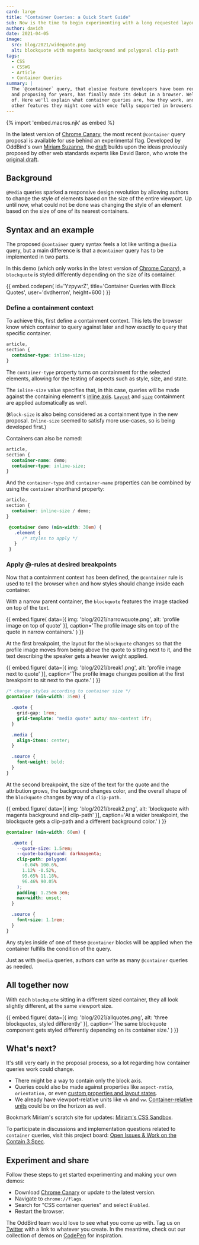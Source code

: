 ```yaml
---
card: large
title: "Container Queries: a Quick Start Guide"
sub: Now is the time to begin experimenting with a long requested layout tool.
author: davidh
date: 2021-04-05
image:
  src: blog/2021/widequote.png
  alt: blockquote with magenta background and polygonal clip-path
tags:
  - CSS
  - CSSWG
  - Article
  - Container Queries
summary: |
  The `@container` query, that elusive feature developers have been requesting
  and proposing for years, has finally made its debut in a browser. Well, sort
  of. Here we'll explain what container queries are, how they work, and what
  other features they might come with once fully supported in browsers.
---
```


{% import 'embed.macros.njk' as embed %}

In the latest version of [Chrome Canary](https://www.google.com/chrome/canary),
the most recent `@container` query proposal is available for use behind an
experimental flag. Developed by OddBird's own [Miriam
Suzanne](https://www.oddbird.net/authors/miriam/), the
[draft](https://github.com/w3c/csswg-drafts/issues/5796) builds upon the ideas
previously proposed by other web standards experts like David Baron, who wrote
the [original
draft](https://github.com/dbaron/container-queries-implementability).

## Background

`@Media` queries sparked a responsive design revolution by allowing authors to
change the style of elements based on the size of the entire viewport. Up until
now, what could not be done was changing the style of an element based on the
size of one of its nearest containers.

## Syntax and an example

The proposed `@container` query syntax feels a lot like writing a `@media`
query, but a main difference is that a `@container` query has to be implemented
in two parts.

In this demo (which only works in the latest version of [Chrome
Canary](https://www.google.com/chrome/canary)), a `blockquote` is styled
differently depending on the size of its container.

{{ embed.codepen(
  id='YzpywrZ',
  title='Container Queries with Block Quotes',
  user='dvdherron',
  height=600
) }}

### Define a containment context

To achieve this, first define a containment context. This lets the browser know
which container to query against later and how exactly to query that specific
container.

```scss
article,
section {
  container-type: inline-size;
}
```

The `container-type` property turns on containment for the selected elements,
allowing for the testing of aspects such as style, size, and state.

The `inline-size` value specifies that, in this case, queries will
be made against the containing element's
[inline axis](https://drafts.csswg.org/css-writing-modes-4/#inline-axis).
[`Layout`](https://drafts.csswg.org/css-contain/#valdef-contain-layout)
and [`size`](https://drafts.csswg.org/css-contain/#size-containment)
containment are applied automatically as well.

(`Block-size` is also being considered as a containment type in the new
proposal. `Inline-size` seemed to satisfy more use-cases, so is
being developed first.)

Containers can also be named:

```scss
article,
section {
  container-name: demo;
  container-type: inline-size;
}
```

And the `container-type` and `container-name` properties can be combined
by using the `container` shorthand property:

```scss
article,
section {
  container: inline-size / demo;
}

 @container demo (min-width: 30em) {
   .element {
      /* styles to apply */
   }
 }
```

### Apply @-rules at desired breakpoints

Now that a containment context has been defined, the `@container` rule is used
to tell the browser when and how styles should change inside each container.

With a narrow parent container, the `blockquote` features the image stacked on
top of the text.

{{ embed.figure(
  data=[{
    img: 'blog/2021/narrowquote.png',
    alt: 'profile image on top of quote'
  }],
  caption='The profile image sits on top of the quote in narrow containers.'
) }}

At the first breakpoint, the layout for the `blockquote` changes so that the
profile image moves from being above the quote to sitting next to it, and the
text describing the speaker gets a heavier weight applied.

{{ embed.figure(
  data=[{
    img: 'blog/2021/break1.png',
    alt: 'profile image next to quote'
  }],
  caption='The profile image changes position at the first breakpoint to sit next to the quote.'
) }}

```scss
/* change styles according to container size */
@container (min-width: 35em) {

  .quote {
    grid-gap: 1rem;
    grid-template: "media quote" auto/ max-content 1fr;
  }

  .media {
    align-items: center;
  }

  .source {
    font-weight: bold;
  }
}
```

At the second breakpoint, the size of the text for the quote and the attribution
grows, the background changes color, and the overall shape of the `blockquote`
changes by way of a `clip-path`.

{{ embed.figure(
  data=[{
    img: 'blog/2021/break2.png',
    alt: 'blockquote with magenta background and clip-path'
  }],
  caption='At a wider breakpoint, the blockquote gets a clip-path and a different background color.'
) }}

```scss
@container (min-width: 60em) {

  .quote {
    --quote-size: 1.5rem;
    --quote-background: darkmagenta;
    clip-path: polygon(
      -0.04% 100.6%,
      1.12% -0.52%,
      95.65% 11.18%,
      96.46% 90.05%
    );
    padding: 1.25em 3em;
    max-width: unset;
  }

  .source {
    font-size: 1.1rem;
  }
}
```

Any styles inside of one of these `@container` blocks will be applied when the
container fulfills the condition of the query.

Just as with `@media` queries, authors can write as many `@container` queries as
needed.

## All together now

With each `blockquote` sitting in a different sized container, they all look
slightly different, at the same viewport size.

{{ embed.figure(
  data=[{
    img: 'blog/2021/allquotes.png',
    alt: 'three blockquotes, styled differently'
  }],
  caption='The same blockquote component gets styled differently depending on its container size.'
) }}

## What's next?

It's still very early in the proposal process, so a lot regarding how container
queries work could change.

- There might be a way to contain only the block axis.
- Queries could also be made against properties like `aspect-ratio`,
  `orientation,` or even [custom properties and layout
  states](https://github.com/w3c/csswg-drafts/issues/5989).
- We already have viewport-relative units like `vh` and `vw`.
  [Container-relative units](https://github.com/w3c/csswg-drafts/issues/5888)
  could be on the horizon as well.

Bookmark Miriam's scratch site for updates: [Miriam's CSS
Sandbox](https://css.oddbird.net/rwd/query/).

To participate in discussions and implementation questions related to
`container` queries, visit this project board: [Open Issues & Work on the
Contain 3 Spec](https://github.com/w3c/csswg-drafts/projects/18).

## Experiment and share

Follow these steps to get started experimenting and making your own demos:
- Download [Chrome Canary](https://www.google.com/chrome/canary) or update to
  the latest version.
- Navigate to `chrome://flags`.
- Search for "CSS container queries" and select `Enabled`.
- Restart the browser.

The OddBird team would love to see what you come up with. Tag us on
[Twitter](https://twitter.com/OddBird) with a link to whatever you create. In
the meantime, check out our collection of demos on
[CodePen](https://codepen.io/collection/XQrgJo?grid_type=grid&sort_by=item_created_at&sort_order=desc)
for inspiration.
